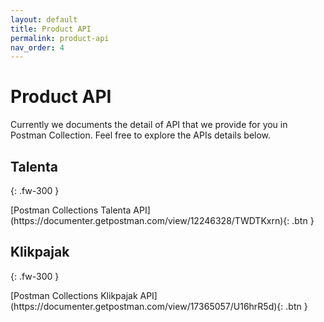 ```yaml
---
layout: default
title: Product API
permalink: product-api
nav_order: 4
---
```


# Product API

Currently we documents the detail of API that we provide for you in Postman Collection. Feel free to explore the APIs details below.

## Talenta
{: .fw-300 }

<span class="fs-3">
[Postman Collections Talenta API](https://documenter.getpostman.com/view/12246328/TWDTKxrn){: .btn }
</span>

## Klikpajak
{: .fw-300 }

<span class="fs-3">
[Postman Collections Klikpajak API](https://documenter.getpostman.com/view/17365057/U16hrR5d){: .btn }
</span>

